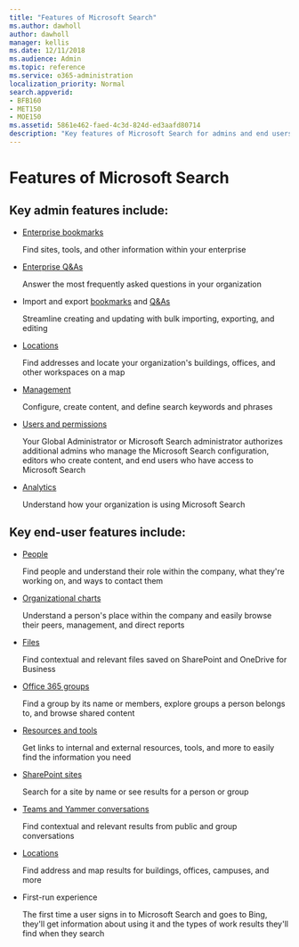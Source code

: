 ```yaml
---
title: "Features of Microsoft Search"
ms.author: dawholl
author: dawholl
manager: kellis
ms.date: 12/11/2018
ms.audience: Admin
ms.topic: reference
ms.service: o365-administration
localization_priority: Normal
search.appverid:
- BFB160
- MET150
- MOE150
ms.assetid: 5861e462-faed-4c3d-824d-ed3aafd80714
description: "Key features of Microsoft Search for admins and end users include bookmarks, Q&As, and management and data insights"
---
```


# Features of Microsoft Search

## Key admin features include:

- [Enterprise bookmarks](create-and-manage-bookmarks.md)
    
    Find sites, tools, and other information within your enterprise
    
- [Enterprise Q&As](create-and-manage-qas.md)
    
    Answer the most frequently asked questions in your organization
    
- Import and export [bookmarks](bulk-create-bookmarks.md) and [Q&As](bulk-create-qas.md)
    
    Streamline creating and updating with bulk importing, exporting, and editing

- [Locations](locations.md)
    
    Find addresses and locate your organization's buildings, offices, and other workspaces on a map
    
- [Management](set-up-microsoft-search.md)
    
    Configure, create content, and define search keywords and phrases
    
- [Users and permissions](add-users.md)
    
    Your Global Administrator or Microsoft Search administrator authorizes additional admins who manage the Microsoft Search configuration, editors who create content, and end users who have access to Microsoft Search
    
- [Analytics ](get-insights.md) 
    
    Understand how your organization is using Microsoft Search 
    
## Key end-user features include:

- [People](/use/find-people-and-groups.md)
    
    Find people and understand their role within the company, what they're working on, and ways to contact them
    
- [Organizational charts](/use/find-people-and-groups.md)
    
    Understand a person's place within the company and easily browse their peers, management, and direct reports
    
- [Files](/use/find-files.md)
    
    Find contextual and relevant files saved on SharePoint and OneDrive for Business
    
- [Office 365 groups](/use/find-people-and-groups.md)
    
    Find a group by its name or members, explore groups a person belongs to, and browse shared content
    
- [Resources and tools](/use/find-resources-tools-and-more.md)
    
    Get links to internal and external resources, tools, and more to easily find the information you need
    
- [SharePoint sites](/use/find-sharepoint-sites.md)
    
    Search for a site by name or see results for a person or group
    
- [Teams and Yammer conversations](/use/find-conversations.md)
    
    Find contextual and relevant results from public and group conversations

- [Locations](/use/find-locations.md)
    
    Find address and map results for buildings, offices, campuses, and more
    
- First-run experience
    
    The first time a user signs in to Microsoft Search and goes to Bing, they'll get information about using it and the types of work results they'll find when they search